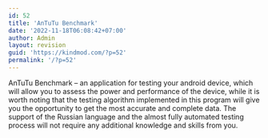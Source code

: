 ```yaml
---
id: 52
title: 'AnTuTu Benchmark'
date: '2022-11-18T06:08:42+07:00'
author: Admin
layout: revision
guid: 'https://kindmod.com/?p=52'
permalink: '/?p=52'
---
```


AnTuTu Benchmark – an application for testing your android device, which will allow you to assess the power and performance of the device, while it is worth noting that the testing algorithm implemented in this program will give you the opportunity to get the most accurate and complete data. The support of the Russian language and the almost fully automated testing process will not require any additional knowledge and skills from you.